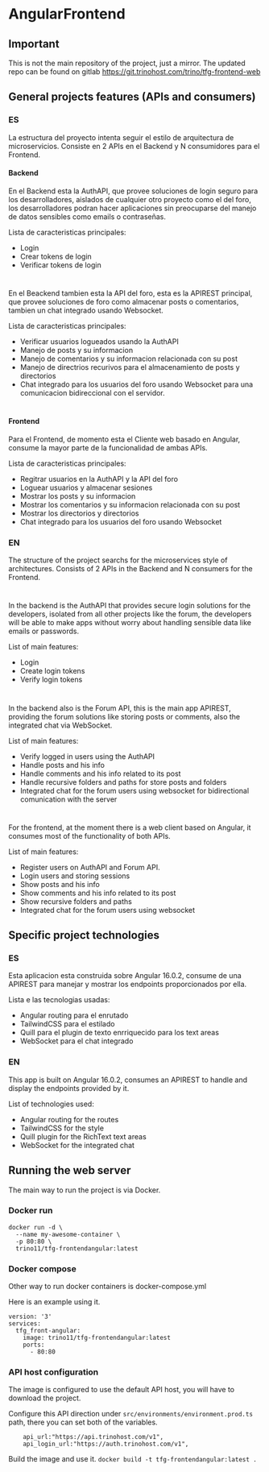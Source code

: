 # AngularFrontend

## Important

This is not the main repository of the project, just a mirror. The updated repo can be found on gitlab https://git.trinohost.com/trino/tfg-frontend-web

## General projects features (APIs and consumers)

### ES

La estructura del proyecto intenta seguir el estilo de arquitectura de microservicios. Consiste en 2 APIs en el Backend y N consumidores para el Frontend.

#### Backend

En el Backend esta la AuthAPI, que provee soluciones de login seguro para los desarrolladores, aislados de cualquier otro proyecto como el del foro, los desarrolladores podran hacer aplicaciones sin preocuparse del manejo de datos sensibles como emails o contraseñas.

Lista de caracteristicas principales:
- Login
- Crear tokens de login
- Verificar tokens de login

#

En el Beackend tambien esta la API del foro, esta es la APIREST principal, que provee soluciones de foro como almacenar posts o comentarios, tambien un chat integrado usando Websocket.

Lista de caracteristicas principales:
- Verificar usuarios logueados usando la AuthAPI
- Manejo de posts y su informacion
- Manejo de comentarios y su informacion relacionada con su post
- Manejo de directrios recurivos para el almacenamiento de posts y directorios
- Chat integrado para los usuarios del foro usando Websocket para una comunicacion bidireccional con el servidor.

#
#### Frontend

Para el Frontend, de momento esta el Cliente web basado en Angular, consume la mayor parte de la funcionalidad de ambas APIs.

Lista de caracteristicas principales:
 - Regitrar usuarios en la AuthAPI y la API del foro
 - Loguear usuarios y almacenar sesiones
 - Mostrar los posts y su informacion
 - Mostrar los comentarios y su informacion relacionada con su post
 - Mostrar los directorios y directorios
 - Chat integrado para los usuarios del foro usando Websocket


### EN

The structure of the project searchs for the microservices style of architectures. Consists of 2 APIs in the Backend and N consumers for the Frontend.

#

In the backend is the AuthAPI that provides secure login solutions for the developers, isolated from all other projects like the forum, the developers will be able to make apps without worry about handling sensible data like emails or passwords.

List of main features:
- Login
- Create login tokens
- Verify login tokens

#

In the backend also is the Forum API, this is the main app APIREST, providing the forum solutions like storing posts or comments, also the integrated chat via WebSocket.

List of main features:
- Verify logged in users using the AuthAPI
- Handle posts and his info
- Handle comments and his info related to its post
- Handle recursive folders and paths for store posts and folders
- Integrated chat for the forum users using websocket for bidirectional comunication with the server

#

For the frontend, at the moment there is a web client based on Angular, it consumes most of the functionality of both APIs.

List of main features:
- Register users on AuthAPI and Forum API.
- Login users and storing sessions
- Show posts and his info
- Show comments and his info related to its post
- Show recursive folders and paths
- Integrated chat for the forum users using websocket


## Specific project technologies

### ES

Esta aplicacion esta construida sobre Angular 16.0.2, consume de una APIREST para manejar y mostrar los endpoints proporcionados por ella.

Lista e las tecnologias usadas:
 - Angular routing para el enrutado
 - TailwindCSS para el estilado
 - Quill para el plugin de texto enrriquecido para los text areas
 - WebSocket para el chat integrado


### EN

This app is built on Angular 16.0.2, consumes an APIREST to handle and display the endpoints provided by it. 

List of technologies used:
 - Angular routing for the routes
 - TailwindCSS for the style
 - Quill plugin for the RichText text areas
 - WebSocket for the integrated chat


## Running the web server
The main way to run the project is via Docker.

### Docker run

```
docker run -d \
  --name my-awesome-container \
  -p 80:80 \
  trino11/tfg-frontendangular:latest
```

### Docker compose

Other way to run docker containers is docker-compose.yml

Here is an example using it.

```
version: '3'
services:
  tfg_front-angular:
    image: trino11/tfg-frontendangular:latest
    ports:
      - 80:80
```

### API host configuration
The image is configured to use the default API host, you will have to download the project.

Configure this API direction under `src/environments/environment.prod.ts` path, there you can set both of the variables.
```
    api_url:"https://api.trinohost.com/v1",
    api_login_url:"https://auth.trinohost.com/v1",

```

Build the image and use it.
`docker build -t tfg-frontendangular:latest .`
